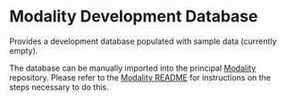 # Modality Development Database

Provides a development database populated with sample data (currently empty). 

The database can be manually imported into the principal [Modality](https://github.com/mongoose-project/modality) repository. Please refer to the [Modality README](https://github.com/mongoose-project/modality) for instructions on the steps necessary to do this.
